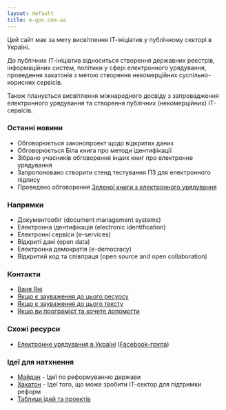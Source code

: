 ```yaml
---
layout: default
title: e-gov.com.ua
---
```


Цей сайт має за мету висвітлення ІТ-ініціатив у публічному секторі в Україні.

До публічних ІТ-ініціатив відноситься створення державних реєстрів, інформаційних систем, політики у сфері електронного урядування, проведення хакатонів з метою створення некомерційних суспільно-корисних сервісів.

Також планується висвітлення міжнародного досвіду з запровадження електронного урядування та створення публічних (некомерційних) ІТ-сервісів.

### Останні новини

* Обговорюється законопроект щодо відкритих даних
* Обговорюється Біла книга про методи ідентифікації
* Зібрано учасників обговорення інших книг про електронне урядування
* Запропоновано створити стенд тестування ПЗ для електронного підпису
* Проведено обговорення [Зеленої книги з електронного урядування](http://e-gov.com.ua/green-book)

### Напрямки

* Документообіг (document management systems)
* Електронна ідентифікація (electronic identification)
* Електронні сервіси (e-services)
* Відкриті дані (open data)
* Електронна демократія (e-democracy)
* Відкритий код та співпраця (open source and open collaboration)

### Контакти

 * [Ваня Яні](https://www.facebook.com/vanuan)
 * [Якщо є зауваження до цього ресурсу](https://github.com/Maidan-hackaton/maidan-hackaton.github.io/issues)
 * [Якщо є зауваження до цього тексту](https://github.com/Maidan-hackaton/maidan-hackaton.github.io/edit/master/index.md)
 * [Якщо ви програміст та хочете допомогти](https://github.com/Maidan-hackaton)

### Схожі ресурси

 * [Електронне урядування в Україні](https://egovua.wordpress.com/) ([Facebook-група](https://www.facebook.com/groups/egov.ua))

### Ідеї для натхнення

* [Майдан](http://euromaidan.uservoice.com) - Ідеї по реформуванню держави
* [Хакатон](https://maidan-hackaton.uservoice.com) - Ідеї того, що може зробити IT-сектор для підтримки реформ
* [Таблиця ідей та проектів](http://goo.gl/0L9zwJ)

